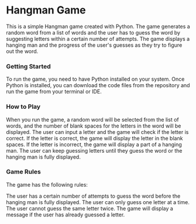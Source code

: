 <h1>Hangman Game</h1>

<p>This is a simple Hangman game created with Python. The game generates a random word from a list of words and the user has to guess the word by suggesting letters within a certain number of attempts. The game displays a hanging man and the progress of the user's guesses as they try to figure out the word.</p>

<h3>Getting Started</h3>

<p>To run the game, you need to have Python installed on your system. Once Python is installed, you can download the code files from the repository and run the game from your terminal or IDE.</p>

<h3>How to Play</h3>

<p>When you run the game, a random word will be selected from the list of words, and the number of blank spaces for the letters in the word will be displayed. The user can input a letter and the game will check if the letter is correct. If the letter is correct, the game will display the letter in the blank spaces. If the letter is incorrect, the game will display a part of a hanging man. The user can keep guessing letters until they guess the word or the hanging man is fully displayed.</p>

<h3>Game Rules</h3>

<p>The game has the following rules:</p>

<p>The user has a certain number of attempts to guess the word before the hanging man is fully displayed.
The user can only guess one letter at a time.
The user cannot guess the same letter twice.
The game will display a message if the user has already guessed a letter.</p>
